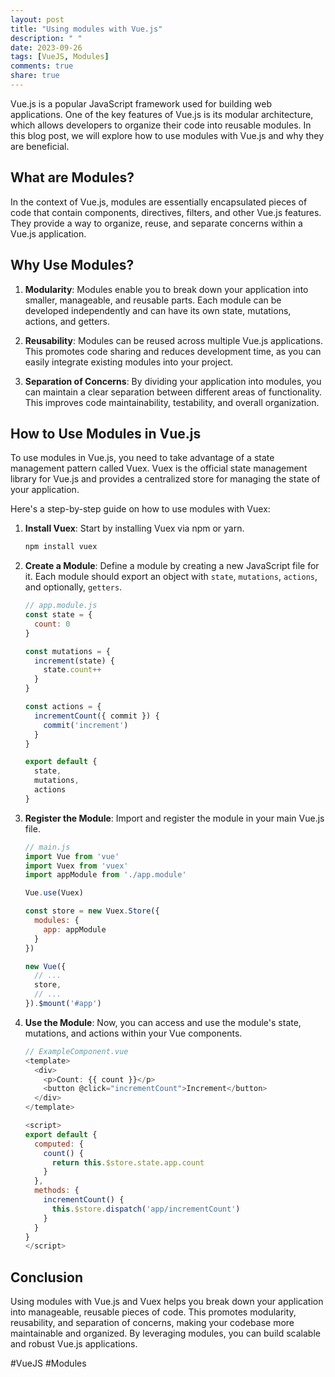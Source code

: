 ```yaml
---
layout: post
title: "Using modules with Vue.js"
description: " "
date: 2023-09-26
tags: [VueJS, Modules]
comments: true
share: true
---
```


Vue.js is a popular JavaScript framework used for building web applications. One of the key features of Vue.js is its modular architecture, which allows developers to organize their code into reusable modules. In this blog post, we will explore how to use modules with Vue.js and why they are beneficial.

## What are Modules?

In the context of Vue.js, modules are essentially encapsulated pieces of code that contain components, directives, filters, and other Vue.js features. They provide a way to organize, reuse, and separate concerns within a Vue.js application.

## Why Use Modules?

1. **Modularity**: Modules enable you to break down your application into smaller, manageable, and reusable parts. Each module can be developed independently and can have its own state, mutations, actions, and getters.

2. **Reusability**: Modules can be reused across multiple Vue.js applications. This promotes code sharing and reduces development time, as you can easily integrate existing modules into your project.

3. **Separation of Concerns**: By dividing your application into modules, you can maintain a clear separation between different areas of functionality. This improves code maintainability, testability, and overall organization.

## How to Use Modules in Vue.js

To use modules in Vue.js, you need to take advantage of a state management pattern called Vuex. Vuex is the official state management library for Vue.js and provides a centralized store for managing the state of your application.

Here's a step-by-step guide on how to use modules with Vuex:

1. **Install Vuex**: Start by installing Vuex via npm or yarn.

   ```javascript
   npm install vuex
   ```

2. **Create a Module**: Define a module by creating a new JavaScript file for it. Each module should export an object with `state`, `mutations`, `actions`, and optionally, `getters`.

   ```javascript
   // app.module.js
   const state = {
     count: 0
   }

   const mutations = {
     increment(state) {
       state.count++
     }
   }

   const actions = {
     incrementCount({ commit }) {
       commit('increment')
     }
   }

   export default {
     state,
     mutations,
     actions
   }
   ```

3. **Register the Module**: Import and register the module in your main Vue.js file.

   ```javascript
   // main.js
   import Vue from 'vue'
   import Vuex from 'vuex'
   import appModule from './app.module'

   Vue.use(Vuex)

   const store = new Vuex.Store({
     modules: {
       app: appModule
     }
   })

   new Vue({
     // ...
     store,
     // ...
   }).$mount('#app')
   ```

4. **Use the Module**: Now, you can access and use the module's state, mutations, and actions within your Vue components.

   ```javascript
   // ExampleComponent.vue
   <template>
     <div>
       <p>Count: {{ count }}</p>
       <button @click="incrementCount">Increment</button>
     </div>
   </template>

   <script>
   export default {
     computed: {
       count() {
         return this.$store.state.app.count
       }
     },
     methods: {
       incrementCount() {
         this.$store.dispatch('app/incrementCount')
       }
     }
   }
   </script>
   ```

## Conclusion

Using modules with Vue.js and Vuex helps you break down your application into manageable, reusable pieces of code. This promotes modularity, reusability, and separation of concerns, making your codebase more maintainable and organized. By leveraging modules, you can build scalable and robust Vue.js applications.

#VueJS #Modules